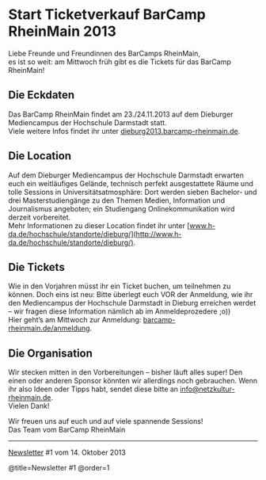 # Start Ticketverkauf BarCamp RheinMain 2013

Liebe Freunde und Freundinnen des BarCamps RheinMain,  
es ist so weit: am Mittwoch früh gibt es die Tickets für das BarCamp RheinMain!

## Die Eckdaten

Das BarCamp RheinMain findet am 23./24.11.2013 auf dem Dieburger Mediencampus der Hochschule Darmstadt statt.  
Viele weitere Infos findet ihr unter [dieburg2013.barcamp-rheinmain.de](http://dieburg2013.barcamp-rheinmain.de/).

## Die Location

Auf dem Dieburger Mediencampus der Hochschule Darmstadt erwarten euch ein weitläufiges Gelände, technisch perfekt ausgestattete Räume und tolle Sessions in Universitätsatmosphäre: Dort werden sieben Bachelor- und drei Masterstudiengänge zu den Themen Medien, Information und Journalismus angeboten; ein Studiengang Onlinekommunikation wird derzeit vorbereitet.  
Mehr Informationen zu dieser Location findet ihr unter [www.h-da.de/hochschule/standorte/dieburg/](http://www.h-da.de/hochschule/standorte/dieburg/).

## Die Tickets

Wie in den Vorjahren müsst ihr ein Ticket buchen, um teilnehmen zu können. Doch eins ist neu: Bitte überlegt euch VOR der Anmeldung, wie ihr den Mediencampus der Hochschule Darmstadt in Dieburg erreichen werdet – wir fragen diese Information nämlich ab im Anmeldeprozedere ;o))  
Hier geht’s am Mittwoch zur Anmeldung: [barcamp-rheinmain.de/anmeldung](http://barcamp-rheinmain.de/anmeldung).

## Die Organisation
Wir stecken mitten in den Vorbereitungen – bisher läuft alles super! Den einen oder anderen Sponsor könnten wir allerdings noch gebrauchen.
Wenn ihr also Ideen oder Tipps habt, sendet diese bitte an [info@netzkultur-rheinmain.de](mailto:info@netzkultur-rheinmain.de).  
Vielen Dank!
 
Wir freuen uns auf euch und auf viele spannende Sessions!  
Das Team vom BarCamp RheinMain

----

[Newsletter](http://eepurl.com/GWcEb) #1 vom 14. Oktober 2013

@title=Newsletter #1
@order=1
